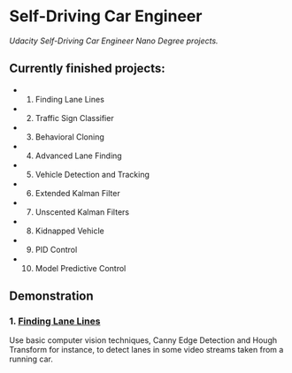 # **Self-Driving Car Engineer**

*Udacity Self-Driving Car Engineer Nano Degree projects.*

## Currently finished projects:

- 1. Finding Lane Lines
- 2. Traffic Sign Classifier
- 3. Behavioral Cloning
- 4. Advanced Lane Finding
- 5. Vehicle Detection and Tracking
- 6. Extended Kalman Filter
- 7. Unscented Kalman Filters
- 8. Kidnapped Vehicle
- 9. PID Control
- 10. Model Predictive Control

## Demonstration

### 1. [Finding Lane Lines](https://github.com/yan1li/Self-Driving-Car-Engineer-Projects/main/P1-Finding-Lane-Lines)

Use basic computer vision techniques, Canny Edge Detection and Hough Transform for instance, to detect lanes in some video streams taken from a running car.
